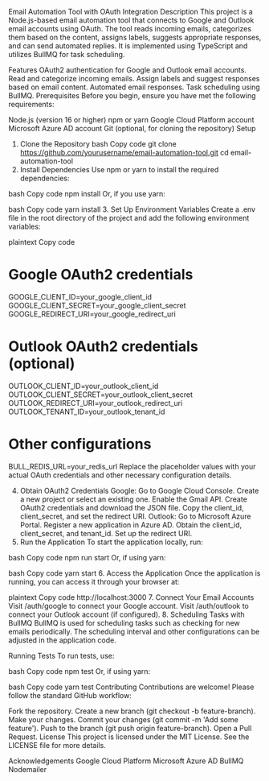 Email Automation Tool with OAuth Integration
Description
This project is a Node.js-based email automation tool that connects to Google and Outlook email accounts using OAuth. The tool reads incoming emails, categorizes them based on the content, assigns labels, suggests appropriate responses, and can send automated replies. It is implemented using TypeScript and utilizes BullMQ for task scheduling.

Features
OAuth2 authentication for Google and Outlook email accounts.
Read and categorize incoming emails.
Assign labels and suggest responses based on email content.
Automated email responses.
Task scheduling using BullMQ.
Prerequisites
Before you begin, ensure you have met the following requirements:

Node.js (version 16 or higher)
npm or yarn
Google Cloud Platform account
Microsoft Azure AD account
Git (optional, for cloning the repository)
Setup
1. Clone the Repository
bash
Copy code
git clone https://github.com/yourusername/email-automation-tool.git
cd email-automation-tool
2. Install Dependencies
Use npm or yarn to install the required dependencies:

bash
Copy code
npm install
Or, if you use yarn:

bash
Copy code
yarn install
3. Set Up Environment Variables
Create a .env file in the root directory of the project and add the following environment variables:

plaintext
Copy code
# Google OAuth2 credentials
GOOGLE_CLIENT_ID=your_google_client_id
GOOGLE_CLIENT_SECRET=your_google_client_secret
GOOGLE_REDIRECT_URI=your_google_redirect_uri

# Outlook OAuth2 credentials (optional)
OUTLOOK_CLIENT_ID=your_outlook_client_id
OUTLOOK_CLIENT_SECRET=your_outlook_client_secret
OUTLOOK_REDIRECT_URI=your_outlook_redirect_uri
OUTLOOK_TENANT_ID=your_outlook_tenant_id

# Other configurations
BULL_REDIS_URL=your_redis_url
Replace the placeholder values with your actual OAuth credentials and other necessary configuration details.

4. Obtain OAuth2 Credentials
Google:
Go to Google Cloud Console.
Create a new project or select an existing one.
Enable the Gmail API.
Create OAuth2 credentials and download the JSON file.
Copy the client_id, client_secret, and set the redirect URI.
Outlook:
Go to Microsoft Azure Portal.
Register a new application in Azure AD.
Obtain the client_id, client_secret, and tenant_id.
Set up the redirect URI.
5. Run the Application
To start the application locally, run:

bash
Copy code
npm run start
Or, if using yarn:

bash
Copy code
yarn start
6. Access the Application
Once the application is running, you can access it through your browser at:

plaintext
Copy code
http://localhost:3000
7. Connect Your Email Accounts
Visit /auth/google to connect your Google account.
Visit /auth/outlook to connect your Outlook account (if configured).
8. Scheduling Tasks with BullMQ
BullMQ is used for scheduling tasks such as checking for new emails periodically. The scheduling interval and other configurations can be adjusted in the application code.

Running Tests
To run tests, use:

bash
Copy code
npm test
Or, if using yarn:

bash
Copy code
yarn test
Contributing
Contributions are welcome! Please follow the standard GitHub workflow:

Fork the repository.
Create a new branch (git checkout -b feature-branch).
Make your changes.
Commit your changes (git commit -m 'Add some feature').
Push to the branch (git push origin feature-branch).
Open a Pull Request.
License
This project is licensed under the MIT License. See the LICENSE file for more details.

Acknowledgements
Google Cloud Platform
Microsoft Azure AD
BullMQ
Nodemailer